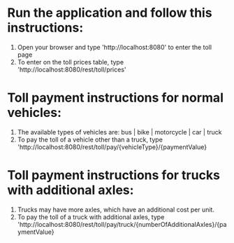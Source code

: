 
# Run the application and follow this instructions:
1. Open your browser and type 'http://localhost:8080' to enter the toll page
2. To enter on the toll prices table, type 'http://localhost:8080/rest/toll/prices'

# Toll payment instructions for normal vehicles:
1. The available types of vehicles are: bus | bike | motorcycle | car | truck
2. To pay the toll of a vehicle other than a truck, type 'http://localhost:8080/rest/toll/pay/{vehicleType}/{paymentValue}

# Toll payment instructions for trucks with additional axles:
1. Trucks may have more axles, which have an additional cost per unit.
2. To pay the toll of a truck with additional axles, type 'http://localhost:8080/rest/toll/pay/truck/{numberOfAdditionalAxles}/{paymentValue}
